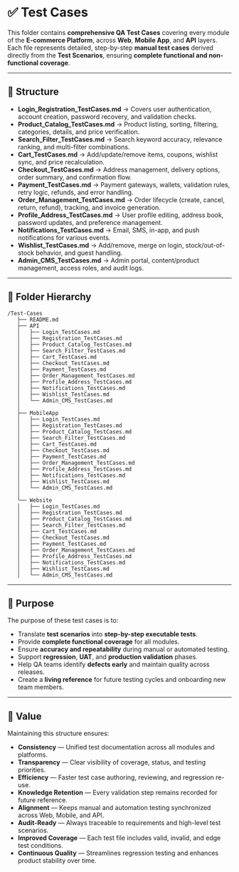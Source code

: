 # ✅ Test Cases

This folder contains **comprehensive QA Test Cases** covering every module of the **E-commerce Platform**, across **Web**, **Mobile App**, and **API** layers.  
Each file represents detailed, step-by-step **manual test cases** derived directly from the **Test Scenarios**, ensuring **complete functional and non-functional coverage**.

---

## 📂 Structure

- **Login_Registration_TestCases.md** → Covers user authentication, account creation, password recovery, and validation checks.  
- **Product_Catalog_TestCases.md** → Product listing, sorting, filtering, categories, details, and price verification.  
- **Search_Filter_TestCases.md** → Search keyword accuracy, relevance ranking, and multi-filter combinations.  
- **Cart_TestCases.md** → Add/update/remove items, coupons, wishlist sync, and price recalculation.  
- **Checkout_TestCases.md** → Address management, delivery options, order summary, and confirmation flow.  
- **Payment_TestCases.md** → Payment gateways, wallets, validation rules, retry logic, refunds, and error handling.  
- **Order_Management_TestCases.md** → Order lifecycle (create, cancel, return, refund), tracking, and invoice generation.  
- **Profile_Address_TestCases.md** → User profile editing, address book, password updates, and preference management.  
- **Notifications_TestCases.md** → Email, SMS, in-app, and push notifications for various events.  
- **Wishlist_TestCases.md** → Add/remove, merge on login, stock/out-of-stock behavior, and guest handling.  
- **Admin_CMS_TestCases.md** → Admin portal, content/product management, access roles, and audit logs.

---

## 📁 Folder Hierarchy

```plaintext
/Test-Cases
   ├── README.md
   ├── API
   │   ├── Login_TestCases.md
   │   ├── Registration_TestCases.md   
   │   ├── Product_Catalog_TestCases.md
   │   ├── Search_Filter_TestCases.md
   │   ├── Cart_TestCases.md
   │   ├── Checkout_TestCases.md
   │   ├── Payment_TestCases.md
   │   ├── Order_Management_TestCases.md
   │   ├── Profile_Address_TestCases.md
   │   ├── Notifications_TestCases.md
   │   ├── Wishlist_TestCases.md
   │   └── Admin_CMS_TestCases.md
   │
   ├── MobileApp
   │   ├── Login_TestCases.md
   │   ├── Registration_TestCases.md   
   │   ├── Product_Catalog_TestCases.md
   │   ├── Search_Filter_TestCases.md
   │   ├── Cart_TestCases.md
   │   ├── Checkout_TestCases.md
   │   ├── Payment_TestCases.md
   │   ├── Order_Management_TestCases.md
   │   ├── Profile_Address_TestCases.md
   │   ├── Notifications_TestCases.md
   │   ├── Wishlist_TestCases.md
   │   └── Admin_CMS_TestCases.md
   │
   └── Website
   │   ├── Login_TestCases.md
   │   ├── Registration_TestCases.md   
   │   ├── Product_Catalog_TestCases.md
   │   ├── Search_Filter_TestCases.md
   │   ├── Cart_TestCases.md
   │   ├── Checkout_TestCases.md
   │   ├── Payment_TestCases.md
   │   ├── Order_Management_TestCases.md
   │   ├── Profile_Address_TestCases.md
   │   ├── Notifications_TestCases.md
   │   ├── Wishlist_TestCases.md
   │   └── Admin_CMS_TestCases.md
```
---

## 🎯 Purpose

The purpose of these test cases is to:

- Translate **test scenarios** into **step-by-step executable tests**.  
- Provide **complete functional coverage** for all modules.  
- Ensure **accuracy and repeatability** during manual or automated testing.  
- Support **regression**, **UAT**, and **production validation** phases.  
- Help QA teams identify **defects early** and maintain quality across releases.  
- Create a **living reference** for future testing cycles and onboarding new team members.

---

## 📌 Value

Maintaining this structure ensures:

-  **Consistency** — Unified test documentation across all modules and platforms.  
-  **Transparency** — Clear visibility of coverage, status, and testing priorities.  
-  **Efficiency** — Faster test case authoring, reviewing, and regression re-use.  
-  **Knowledge Retention** — Every validation step remains recorded for future reference.  
-  **Alignment** — Keeps manual and automation testing synchronized across Web, Mobile, and API.  
-  **Audit-Ready** — Always traceable to requirements and high-level test scenarios.  
-  **Improved Coverage** — Each test file includes valid, invalid, and edge test conditions.  
-  **Continuous Quality** — Streamlines regression testing and enhances product stability over time.
